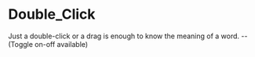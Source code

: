 # Double_Click
Just a double-click or a drag is enough to know the meaning of a word. -- (Toggle on-off available)
